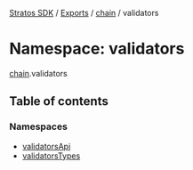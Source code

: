 [Stratos SDK](../README.md) / [Exports](../modules.md) / [chain](chain.md) / validators

# Namespace: validators

[chain](chain.md).validators

## Table of contents

### Namespaces

- [validatorsApi](chain.validators.validatorsApi.md)
- [validatorsTypes](chain.validators.validatorsTypes.md)
